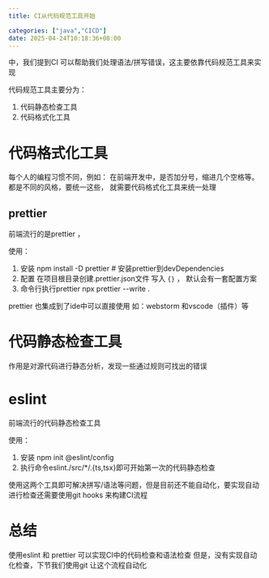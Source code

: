 ```yaml
---
title: CI从代码规范工具开始

categories: ["java","CICD"]
date: 2025-04-24T10:18:36+08:00  
---
```

中，我们提到CI 可以帮助我们处理语法/拼写错误，这主要依靠代码规范工具来实现

代码规范工具主要分为：
1. 代码静态检查工具
2. 代码格式化工具

# 代码格式化工具

每个人的编程习惯不同，例如： 在前端开发中，是否加分号，缩进几个空格等。都是不同的风格，要统一这些， 就需要代码格式化工具来统一处理

## prettier

前端流行的是prettier ，

使用：
 1. 安装
	 npm install -D prettier # 安装prettier到devDependencies
 2.  配置
	 在项目根目录创建.prettier.json文件 写入 `{}`  ， 默认会有一套配置方案
 3. 命令行执行prettier
	npx prettier --write .

prettier 也集成到了ide中可以直接使用
如：webstorm 和vscode（插件）等

# 代码静态检查工具

作用是对源代码进行静态分析，发现一些通过规则可找出的错误


# eslint 
前端流行的代码静态检查工具

使用：
1. 安装
	npm init @eslint/config
2. 执行命令eslint./src/*/.{ts,tsx}即可开始第一次的代码静态检查





使用这两个工具即可解决拼写/语法等问题，但是目前还不能自动化，要实现自动进行检查还需要使用git hooks 来构建CI流程


# 总结

使用eslint 和 prettier 可以实现CI中的代码检查和语法检查
但是，没有实现自动化检查，下节我们使用git 让这个流程自动化
